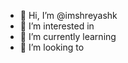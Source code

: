 - 👋 Hi, I’m @imshreyashk
- 👀 I’m interested in 
- 🌱 I’m currently learning
- 💞️ I’m looking to 
  

<!---
imshreyashk/imshreyashk is a ✨ special ✨ repository because its `README.md` (this file) appears on your GitHub profile.
You can click the Preview link to take a look at your changes.
--->
